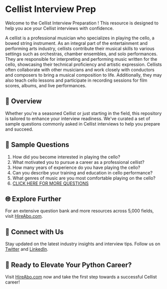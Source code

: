 # Cellist Interview Prep

Welcome to the Cellist Interview Preparation ! This resource is designed to help you ace your Cellist interviews with confidence.

A cellist is a professional musician who specializes in playing the cello, a bowed string instrument. As an integral part of the entertainment and performing arts industry, cellists contribute their musical skills to various settings such as orchestras, chamber ensembles, and solo performances. They are responsible for interpreting and performing music written for the cello, showcasing their technical proficiency and artistic expression. Cellists often collaborate with other musicians and work closely with conductors and composers to bring a musical composition to life. Additionally, they may also teach cello lessons and participate in recording sessions for film scores, albums, and live performances.

## 🚀 Overview

Whether you're a seasoned Cellist or just starting in the field, this repository is tailored to enhance your interview readiness. We've curated a set of sample questions commonly asked in Cellist interviews to help you prepare and succeed.

## 📝 Sample Questions

1. How did you become interested in playing the cello?
2. What motivated you to pursue a career as a professional cellist?
3. How many years of experience do you have playing the cello?
4. Can you describe your training and education in cello performance?
5. What genres of music are you most comfortable playing on the cello?
6. [CLICK HERE FOR MORE QUESTIONS](https://hireabo.com/job/16_1_37/Cellist)

## 🌐 Explore Further

For an extensive question bank and more resources across 5,000 fields, visit [HireAbo.com](https://www.hireabo.com).

## 📱 Connect with Us

Stay updated on the latest industry insights and interview tips. Follow us on [Twitter](https://twitter.com/hireabo) and [LinkedIn](https://www.linkedin.com/in/hire-abo-3609972a8/).

## 🚀 Ready to Elevate Your Python Career?

Visit [HireAbo.com](https://www.hireabo.com) now and take the first step towards a successful Cellist career!